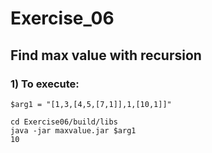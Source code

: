 # Exercise_06

## Find max value with recursion

### 1) To execute:
```
$arg1 = "[1,3,[4,5,[7,1]],1,[10,1]]"

cd Exercise06/build/libs
java -jar maxvalue.jar $arg1
10
```
